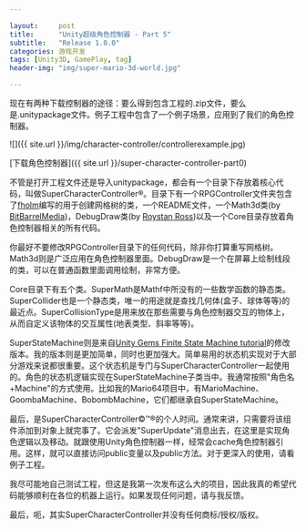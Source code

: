 ```yaml
---

layout:     post
title:      "Unity超级角色控制器 - Part 5"
subtitle:   "Release 1.0.0"
categories: 游戏开发
tags: [Unity3D, GamePlay, tag]
header-img: "img/super-mario-3d-world.jpg"

---
```


现在有两种下载控制器的途径：要么得到包含工程的.zip文件，要么是.unitypackage文件。例子工程中包含了一个例子场景，应用到了我们的角色控制器。

![]({{ site.url }}/img/character-controller/controllerexample.jpg)

[下载角色控制器]({{ site.url }}/super-character-controller-part0)

不管是打开工程文件还是导入unitypackage，都会有一个目录下存放着核心代码，叫做SuperCharacterController®。目录下有一个RPGController文件夹包含了[fholm](http://forum.unity3d.com/members/fholm.59346/)编写的用于创建网格树的类，一个README文件，一个Math3d类(by [BitBarrelMedia](http://bitbarrelmedia.wordpress.com/))，DebugDraw类(by [Roystan Ross](https://roystanross.wordpress.com/))以及一个Core目录存放着角色控制器相关的所有代码。

你最好不要修改RPGController目录下的任何代码，除非你打算重写网格树。Math3d则是广泛应用在角色控制器里面。DebugDraw是一个在屏幕上绘制线段的类，可以在普通函数里面调用绘制，非常方便。

Core目录下有五个类。SuperMath是Mathf中所没有的一些数学函数的静态类。SuperCollider也是一个静态类，唯一的用途就是查找几何体(盒子、球体等等)的最近点。SuperCollisionType是用来放在那些需要与角色控制器交互的物体上，从而自定义该物体的交互属性(地表类型、斜率等等)。

SuperStateMachine则是来自[Unity Gems Finite State Machine tutorial](https://web.archive.org/web/20140702051240/http://unitygems.com/fsm1/)的修改版本。我的版本则是更加简单，同时也更加强大。简单易用的状态机实现对于大部分游戏来说都很重要。这个状态机是专门与SuperCharacterController一起使用的。角色的状态机逻辑实现在SuperStateMachine子类当中。我通常按照"角色名+Machine"的方式使用。比如我的Mario64项目中，有MarioMachine、GoombaMachine、BobombMachine，它们都继承自SuperStateMachine。

最后，是SuperCharacterController©™®的个人时间。通常来讲，只需要将该组件添加到对象上就完事了。它会派发"SuperUpdate"消息出去，在这里是实现角色逻辑以及移动。就跟使用Unity角色控制器一样，经常会cache角色控制器引用。这样，就可以直接访问public变量以及public方法。对于更深入的使用，请看例子工程。

我尽可能地自己测试工程，但这是我第一次发布这么大的项目，因此我真的希望代码能够顺利在各位的机器上运行。如果发现任何问题，请与我反馈。

最后，呃，其实SuperCharacterController并没有任何商标/授权/版权。

